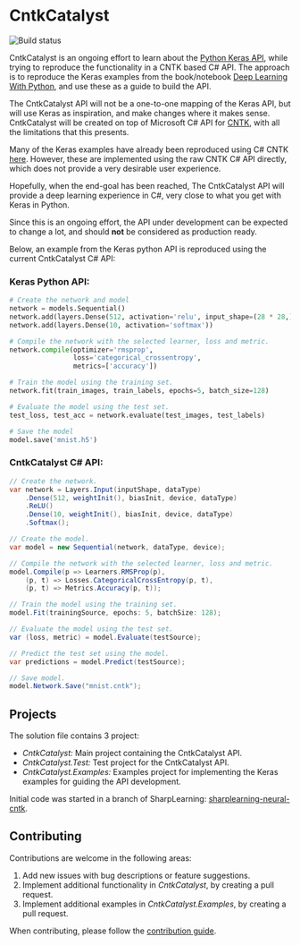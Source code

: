 
CntkCatalyst
=================
![Build status](https://machinelearning.visualstudio.com/cntkcatalyst-build/_apis/build/status/cntkcatalyst-github-build?branchName=master)

CntkCatalyst is an ongoing effort to learn about the [Python Keras API](https://github.com/keras-team/keras),
while trying to reproduce the functionality in a CNTK based C# API.
The approach is to reproduce the Keras examples from the book/notebook [Deep Learning With Python](https://github.com/fchollet/deep-learning-with-python-notebooks),
and use these as a guide to build the API. 

The CntkCatalyst API will not be a one-to-one mapping of the Keras API, 
but will use Keras as inspiration, and make changes where it makes sense. 
CntkCatalyst will be created on top of Microsoft C# API for [CNTK](https://github.com/Microsoft/CNTK),
with all the limitations that this presents.

Many of the Keras examples have already been reproduced using C# CNTK [here](https://github.com/anastasios-stamoulis/deep-learning-with-csharp-and-cntk).
However, these are implemented using the raw CNTK C# API directly, 
which does not provide a very desirable user experience. 

Hopefully, when the end-goal has been reached, The CntkCatalyst API 
will provide a deep learning experience in C#, very close to what you get with Keras in Python.

Since this is an ongoing effort, the API under development can be expected to change a lot,
and should **not** be considered as production ready.

Below, an example from the Keras python  API is reproduced using the current
CntkCatalyst C# API:

### Keras Python API:

```python
# Create the network and model
network = models.Sequential()
network.add(layers.Dense(512, activation='relu', input_shape=(28 * 28,)))
network.add(layers.Dense(10, activation='softmax'))

# Compile the network with the selected learner, loss and metric.
network.compile(optimizer='rmsprop',
                loss='categorical_crossentropy',
                metrics=['accuracy'])

# Train the model using the training set.
network.fit(train_images, train_labels, epochs=5, batch_size=128)

# Evaluate the model using the test set.
test_loss, test_acc = network.evaluate(test_images, test_labels)

# Save the model
model.save('mnist.h5')
```

### CntkCatalyst C# API:

```csharp
// Create the network.
var network = Layers.Input(inputShape, dataType)
    .Dense(512, weightInit(), biasInit, device, dataType)
    .ReLU()
    .Dense(10, weightInit(), biasInit, device, dataType)
    .Softmax();

// Create the model.
var model = new Sequential(network, dataType, device);

// Compile the network with the selected learner, loss and metric.
model.Compile(p => Learners.RMSProp(p),
    (p, t) => Losses.CategoricalCrossEntropy(p, t),
    (p, t) => Metrics.Accuracy(p, t));

// Train the model using the training set.
model.Fit(trainingSource, epochs: 5, batchSize: 128);

// Evaluate the model using the test set.
var (loss, metric) = model.Evaluate(testSource);

// Predict the test set using the model.
var predictions = model.Predict(testSource);  

// Save model.
model.Network.Save("mnist.cntk");
```

Projects
------------
The solution file contains 3 project:
 - *CntkCatalyst:* Main project containing the CntkCatalyst API.
 - *CntkCatalyst.Test:* Test project for the CntkCatalyst API.
 - *CntkCatalyst.Examples:* Examples project for implementing the Keras examples for guiding the API development.

Initial code was started in a branch of SharpLearning: [sharplearning-neural-cntk](https://github.com/mdabros/SharpLearning/tree/sharplearning-neural-cntk/src).

Contributing
------------
Contributions are welcome in the following areas:

 1. Add new issues with bug descriptions or feature suggestions.
 2. Implement additional functionality in *CntkCatalyst*, by creating a pull request. 
 3. Implement additional examples in *CntkCatalyst.Examples*, by creating a pull request. 
 
When contributing, please follow the [contribution guide](https://github.com/mdabros/CntkCatalyst/blob/master/CONTRIBUTING.md).
